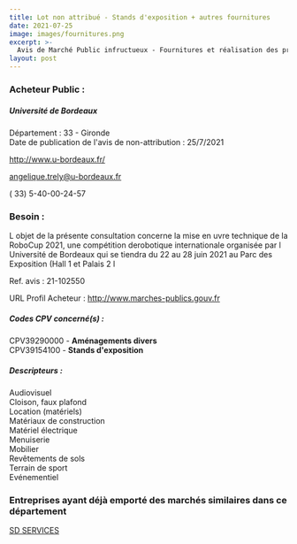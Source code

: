```yaml
---
title: Lot non attribué - Stands d'exposition + autres fournitures
date: 2021-07-25
image: images/fournitures.png
excerpt: >-
  Avis de Marché Public infructueux - Fournitures et réalisation des prestations relatives à l'organisation de la robocup 2021 au parc des expositions de bordeaux
layout: post
---
```


### Acheteur Public :
##### Université de Bordeaux
Département : 33 - Gironde<br/>
Date de publication de l'avis de non-attribution : 25/7/2021


http://www.u-bordeaux.fr/

angelique.trely@u-bordeaux.fr

( 33) 5-40-00-24-57
### Besoin :

L objet de la présente consultation concerne la mise en uvre technique de la RoboCup 2021, une compétition derobotique internationale organisée par l Université de Bordeaux qui se tiendra du 22 au 28 juin 2021 au Parc des Exposition (Hall 1 et Palais 2 l

Ref. avis : 21-102550

URL Profil Acheteur : http://www.marches-publics.gouv.fr

##### Codes CPV concerné(s) :
CPV39290000 - **Aménagements divers** <br/>
CPV39154100 - **Stands d'exposition** <br/>

##### Descripteurs :
Audiovisuel <br/>
Cloison, faux plafond <br/>
Location (matériels) <br/>
Matériaux de construction <br/>
Matériel électrique <br/>
Menuiserie <br/>
Mobilier <br/>
Revêtements de sols <br/>
Terrain de sport <br/>
Evénementiel <br/>

### Entreprises ayant déjà emporté des marchés similaires dans ce département
<a href="/entreprise-548/siren-339796617">SD SERVICES</a><br/><br/>
